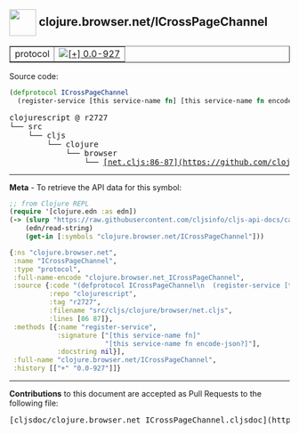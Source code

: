 ## <img width="48px" valign="middle" src="http://i.imgur.com/Hi20huC.png"> clojure.browser.net/ICrossPageChannel

 <table border="1">
<tr>

<td>protocol</td>
<td><a href="https://github.com/cljsinfo/cljs-api-docs/tree/0.0-927"><img valign="middle" alt="[+] 0.0-927" src="https://img.shields.io/badge/+-0.0--927-lightgrey.svg"></a> </td>
</tr>
</table>






Source code:

```clj
(defprotocol ICrossPageChannel
  (register-service [this service-name fn] [this service-name fn encode-json?]))
```

 <pre>
clojurescript @ r2727
└── src
    └── cljs
        └── clojure
            └── browser
                └── <ins>[net.cljs:86-87](https://github.com/clojure/clojurescript/blob/r2727/src/cljs/clojure/browser/net.cljs#L86-L87)</ins>
</pre>


---

__Meta__ - To retrieve the API data for this symbol:

```clj
;; from Clojure REPL
(require '[clojure.edn :as edn])
(-> (slurp "https://raw.githubusercontent.com/cljsinfo/cljs-api-docs/catalog/cljs-api.edn")
    (edn/read-string)
    (get-in [:symbols "clojure.browser.net/ICrossPageChannel"]))
```

```clj
{:ns "clojure.browser.net",
 :name "ICrossPageChannel",
 :type "protocol",
 :full-name-encode "clojure.browser.net_ICrossPageChannel",
 :source {:code "(defprotocol ICrossPageChannel\n  (register-service [this service-name fn] [this service-name fn encode-json?]))",
          :repo "clojurescript",
          :tag "r2727",
          :filename "src/cljs/clojure/browser/net.cljs",
          :lines [86 87]},
 :methods [{:name "register-service",
            :signature ["[this service-name fn]"
                        "[this service-name fn encode-json?]"],
            :docstring nil}],
 :full-name "clojure.browser.net/ICrossPageChannel",
 :history [["+" "0.0-927"]]}

```

---

__Contributions__ to this document are accepted as Pull Requests to the following file:

 <pre>
[cljsdoc/clojure.browser.net_ICrossPageChannel.cljsdoc](https://github.com/cljsinfo/cljs-api-docs/blob/master/cljsdoc/clojure.browser.net_ICrossPageChannel.cljsdoc)
</pre>

